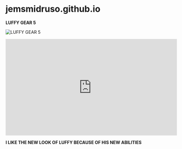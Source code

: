 # jemsmidruso.github.io
**LUFFY GEAR 5**

![LUFFY GEAR 5](https://beebom.com/wp-content/uploads/2023/08/gear-5-in-anime-1.jpg?w=750)


<iframe width="560" height="315" src="https://www.youtube.com/embed/lvdBNkaesZg?si=rSafKsg6KCl_yZ0n" title="YouTube video player" frameborder="0" allow="accelerometer; autoplay; clipboard-write; encrypted-media; gyroscope; picture-in-picture; web-share" allowfullscreen></iframe>

**I LIKE THE NEW LOOK OF LUFFY BECAUSE OF HIS NEW ABILITIES**
